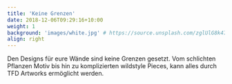 ```yaml
---
title: 'Keine Grenzen'
date: 2018-12-06T09:29:16+10:00
weight: 1
background: 'images/white.jpg' # https://source.unsplash.com/zglUlG8k47I/1600x500
align: right
---
```


Den Designs für eure Wände sind keine Grenzen gesetzt. Vom schlichten Pflanzen Motiv bis hin zu komplizierten wildstyle Pieces, kann alles durch TFD Artworks ermöglicht werden.
